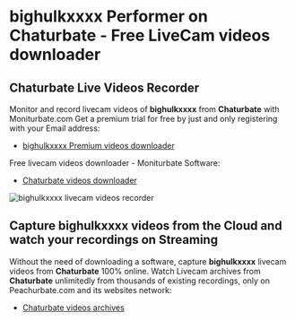 # bighulkxxxx Performer on Chaturbate - Free LiveCam videos downloader

## Chaturbate Live Videos Recorder

Monitor and record livecam videos of **bighulkxxxx** from **Chaturbate** with Moniturbate.com
Get a premium trial for free by just and only registering with your Email address:
* [bighulkxxxx Premium videos downloader](https://moniturbate.com/request-demo-licence-key.html)

Free livecam videos downloader - Moniturbate Software:
* [Chaturbate videos downloader](https://moniturbate.com/moniturbate-download-software.html)

![bighulkxxxx livecam videos recorder](https://peachurnet.com/templates/moniturbate-software.png)


## Capture bighulkxxxx videos from the Cloud and watch your recordings on Streaming

Without the need of downloading a software, capture **bighulkxxxx** livecam videos from **Chaturbate** 100% online.
Watch Livecam archives from **Chaturbate** unlimitedly from thousands of existing recordings, only on Peachurbate.com and its websites network:
* [Chaturbate videos archives](https://peachurnet.com/)